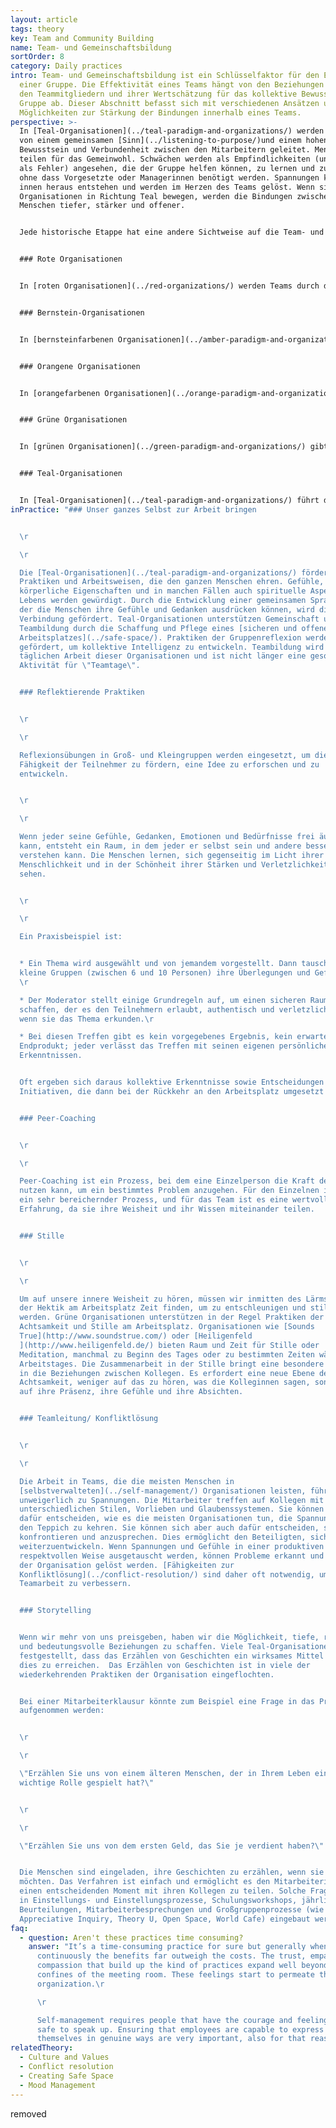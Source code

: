 ```yaml
---
layout: article
tags: theory
key: Team and Community Building
name: Team- und Gemeinschaftsbildung
sortOrder: 8
category: Daily practices
intro: Team- und Gemeinschaftsbildung ist ein Schlüsselfaktor für den Erfolg
  einer Gruppe. Die Effektivität eines Teams hängt von den Beziehungen zwischen
  den Teammitgliedern und ihrer Wertschätzung für das kollektive Bewusstsein der
  Gruppe ab. Dieser Abschnitt befasst sich mit verschiedenen Ansätzen und
  Möglichkeiten zur Stärkung der Bindungen innerhalb eines Teams.
perspective: >-
  In [Teal-Organisationen](../teal-paradigm-and-organizations/) werden die Teams
  von einem gemeinsamen [Sinn](../listening-to-purpose/)und einem hohen Maß an
  Bewusstsein und Verbundenheit zwischen den Mitarbeitern geleitet. Menschen
  teilen für das Gemeinwohl. Schwächen werden als Empfindlichkeiten (und nicht
  als Fehler) angesehen, die der Gruppe helfen können, zu lernen und zu wachsen,
  ohne dass Vorgesetzte oder Managerinnen benötigt werden. Spannungen können von
  innen heraus entstehen und werden im Herzen des Teams gelöst. Wenn sich
  Organisationen in Richtung Teal bewegen, werden die Bindungen zwischen den
  Menschen tiefer, stärker und offener.


  Jede historische Etappe hat eine andere Sichtweise auf die Team- und Gemeinschaftsbildung und sehr unterschiedliche Praktiken hervorgebracht:


  ### Rote Organisationen


  In [roten Organisationen](../red-organizations/) werden Teams durch das Charisma des Leiters und seine Fähigkeit, seine Energie und Ziele auf seine Mitarbeiter zu übertragen, zusammengehalten. Die Stärke und Macht der Führungskraft schützt die Gemeinschaft vor ihren Ängsten und Sorgen gegenüber der Außenwelt.


  ### Bernstein-Organisationen


  In [bernsteinfarbenen Organisationen](../amber-paradigm-and-organizations/) sind die Führungskräfte für die Ergebnisse ihrer Teams verantwortlich. Es werden Anweisungen gegeben und klare Parameter, Prozesse und Richtlinien leiten die Entscheidungsfindung. Die Effizienz von Teams hängt im Allgemeinen von der Fähigkeit ihrer Führungskräfte ab, Ziele klar und realistisch zu kommunizieren. Eine wechselseitige Kommunikation wird oft als unnötig erachtet. Die Mitarbeiterinnen fühlen sich oft stark mit ihrem Unternehmen verbunden und knüpfen enge Bande innerhalb ihrer Peer-Group. In der Regel knüpft man Kontakte zu anderen Mitarbeitern der gleichen Ebene.


  ### Orangene Organisationen


  In [orangefarbenen Organisationen](../orange-paradigm-and-organizations/) wird die Fähigkeit zur Teamarbeit als ein Mittel zur Verbesserung der Leistung und Produktivität der Mitarbeiter angesehen. Orangefarbene Organisationen fördern häufig Teambuilding-Aktivitäten und integrieren sie in die Struktur des Unternehmens. Teambuilding wird als eine wettbewerbsorientierte Aktivität betrachtet. Die Veranstaltungen sind manchmal so konzipiert, dass sie starke emotionale Erlebnisse bieten (Herausforderungen, Extremsportarten, Partys usw.), um Menschen zusammenzuschweißen. Oft werden auch verschiedene Persönlichkeitstypen kennengelernt, damit die Mitarbeiterinnen lernen, ihr Verhalten zum Nutzen des Teams anzupassen.


  ### Grüne Organisationen


  In [grünen Organisationen](../green-paradigm-and-organizations/) gibt es Raum für den Austausch von Gefühlen und Emotionen mit Kollegen. Oft werden lustige und soziale Aktivitäten organisiert, damit sich die Menschen besser kennenlernen können. Dies erhöht das Verständnis und das Vertrauen zwischen den Kolleginnen. Die Teambildung soll auch die Entwicklung gemeinsamer Werte und Visionen durch Bottom-up-Prozesse unterstützen. Team- oder Community-Building-Aktivitäten werden in der Regel durch Personalinitiativen vorangetrieben. Grüne Organisationen investieren auch häufig in externes Engagement und Gemeinschaftsbildung als Teil ihrer Strategie der sozialen Verantwortung.


  ### Teal-Organisationen


  In [Teal-Organisationen](../teal-paradigm-and-organizations/) führt die Stärke der Verbindung zwischen den Menschen zu einem Umfeld, in dem die kollektive Intelligenz gefördert und beachtet wird. Jeder trägt auf seine Weise bei und erkennt, dass die Gruppe nur dann erfolgreich ist, wenn auch er selbst erfolgreich ist. Die Menschen werden dazu ermutigt, sich ganz in die Arbeit einzubringen und ihre Verletzlichkeit, Ideen und Stärken in einem vertrauensvollen Umfeld zu teilen. Sie wenden Praktiken an, die eine offene und vertrauensvolle Kommunikation unterstützen und die Kreativität am Arbeitsplatz fördern. Sie ermutigen auch oft dazu, sich Zeit zu nehmen, um durch Meditation oder stille Praktiken zur Ruhe zu kommen und nachzudenken.
inPractice: "### Unser ganzes Selbst zur Arbeit bringen


  \r

  \r

  Die [Teal-Organisationen](../teal-paradigm-and-organizations/) fördern
  Praktiken und Arbeitsweisen, die den ganzen Menschen ehren. Gefühle, Gedanken,
  körperliche Eigenschaften und in manchen Fällen auch spirituelle Aspekte des
  Lebens werden gewürdigt. Durch die Entwicklung einer gemeinsamen Sprache, in
  der die Menschen ihre Gefühle und Gedanken ausdrücken können, wird die
  Verbindung gefördert. Teal-Organisationen unterstützen Gemeinschaft und
  Teambildung durch die Schaffung und Pflege eines [sicheren und offenen
  Arbeitsplatzes](../safe-space/). Praktiken der Gruppenreflexion werden
  gefördert, um kollektive Intelligenz zu entwickeln. Teambildung wird Teil der
  täglichen Arbeit dieser Organisationen und ist nicht länger eine gesonderte
  Aktivität für \"Teamtage\".


  ### Reflektierende Praktiken


  \r

  \r

  Reflexionsübungen in Groß- und Kleingruppen werden eingesetzt, um die
  Fähigkeit der Teilnehmer zu fördern, eine Idee zu erforschen und zu
  entwickeln.


  \r

  \r

  Wenn jeder seine Gefühle, Gedanken, Emotionen und Bedürfnisse frei äußern
  kann, entsteht ein Raum, in dem jeder er selbst sein und andere besser
  verstehen kann. Die Menschen lernen, sich gegenseitig im Licht ihrer
  Menschlichkeit und in der Schönheit ihrer Stärken und Verletzlichkeit zu
  sehen.


  \r

  \r

  Ein Praxisbeispiel ist:


  * Ein Thema wird ausgewählt und von jemandem vorgestellt. Dann tauschen
  kleine Gruppen (zwischen 6 und 10 Personen) ihre Überlegungen und Gefühle aus.
  \r

  * Der Moderator stellt einige Grundregeln auf, um einen sicheren Raum zu
  schaffen, der es den Teilnehmern erlaubt, authentisch und verletzlich zu sein,
  wenn sie das Thema erkunden.\r

  * Bei diesen Treffen gibt es kein vorgegebenes Ergebnis, kein erwartetes
  Endprodukt; jeder verlässt das Treffen mit seinen eigenen persönlichen
  Erkenntnissen.


  Oft ergeben sich daraus kollektive Erkenntnisse sowie Entscheidungen und
  Initiativen, die dann bei der Rückkehr an den Arbeitsplatz umgesetzt werden.


  ### Peer-Coaching


  \r

  \r

  Peer-Coaching ist ein Prozess, bei dem eine Einzelperson die Kraft des Teams
  nutzen kann, um ein bestimmtes Problem anzugehen. Für den Einzelnen ist es oft
  ein sehr bereichernder Prozess, und für das Team ist es eine wertvolle
  Erfahrung, da sie ihre Weisheit und ihr Wissen miteinander teilen.


  ### Stille


  \r

  \r

  Um auf unsere innere Weisheit zu hören, müssen wir inmitten des Lärms und
  der Hektik am Arbeitsplatz Zeit finden, um zu entschleunigen und still zu
  werden. Grüne Organisationen unterstützen in der Regel Praktiken der
  Achtsamkeit und Stille am Arbeitsplatz. Organisationen wie [Sounds
  True](http://www.soundstrue.com/) oder [Heiligenfeld
  ](http://www.heiligenfeld.de/) bieten Raum und Zeit für Stille oder
  Meditation, manchmal zu Beginn des Tages oder zu bestimmten Zeiten während des
  Arbeitstages. Die Zusammenarbeit in der Stille bringt eine besondere Qualität
  in die Beziehungen zwischen Kollegen. Es erfordert eine neue Ebene der
  Achtsamkeit, weniger auf das zu hören, was die Kolleginnen sagen, sondern mehr
  auf ihre Präsenz, ihre Gefühle und ihre Absichten.


  ### Teamleitung/ Konfliktlösung


  \r

  \r

  Die Arbeit in Teams, die die meisten Menschen in
  [selbstverwalteten](../self-management/) Organisationen leisten, führt
  unweigerlich zu Spannungen. Die Mitarbeiter treffen auf Kollegen mit
  unterschiedlichen Stilen, Vorlieben und Glaubenssystemen. Sie können sich
  dafür entscheiden, wie es die meisten Organisationen tun, die Spannungen unter
  den Teppich zu kehren. Sie können sich aber auch dafür entscheiden, sie zu
  konfrontieren und anzusprechen. Dies ermöglicht den Beteiligten, sich
  weiterzuentwickeln. Wenn Spannungen und Gefühle in einer produktiven und
  respektvollen Weise ausgetauscht werden, können Probleme erkannt und zum Wohle
  der Organisation gelöst werden. [Fähigkeiten zur
  Konfliktlösung](../conflict-resolution/) sind daher oft notwendig, um die
  Teamarbeit zu verbessern.


  ### Storytelling


  Wenn wir mehr von uns preisgeben, haben wir die Möglichkeit, tiefe, reiche
  und bedeutungsvolle Beziehungen zu schaffen. Viele Teal-Organisationen haben
  festgestellt, dass das Erzählen von Geschichten ein wirksames Mittel ist, um
  dies zu erreichen.  Das Erzählen von Geschichten ist in viele der
  wiederkehrenden Praktiken der Organisation eingeflochten.


  Bei einer Mitarbeiterklausur könnte zum Beispiel eine Frage in das Programm
  aufgenommen werden:


  \r

  \r

  \"Erzählen Sie uns von einem älteren Menschen, der in Ihrem Leben eine
  wichtige Rolle gespielt hat?\"


  \r

  \r

  \"Erzählen Sie uns von dem ersten Geld, das Sie je verdient haben?\"


  Die Menschen sind eingeladen, ihre Geschichten zu erzählen, wenn sie das
  möchten. Das Verfahren ist einfach und ermöglicht es den Mitarbeiterinnen,
  einen entscheidenden Moment mit ihren Kollegen zu teilen. Solche Fragen können
  in Einstellungs- und Einstellungsprozesse, Schulungsworkshops, jährliche
  Beurteilungen, Mitarbeiterbesprechungen und Großgruppenprozesse (wie
  Appreciative Inquiry, Theory U, Open Space, World Cafe) eingebaut werden."
faq:
  - question: Aren't these practices time consuming?
    answer: "It’s a time-consuming practice for sure but generally when done
      continuously the benefits far outweigh the costs. The trust, empathy, and
      compassion that build up the kind of practices expand well beyond the
      confines of the meeting room. These feelings start to permeate the whole
      organization.\r

      \r

      Self-management requires people that have the courage and feeling
      safe to speak up. Ensuring that employees are capable to express
      themselves in genuine ways are very important, also for that reason."
relatedTheory:
  - Culture and Values
  - Conflict resolution
  - Creating Safe Space
  - Mood Management
---
```

removed
